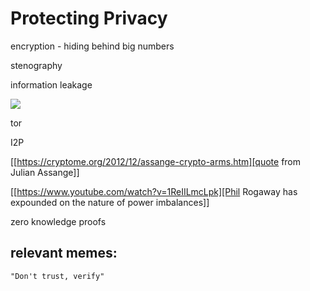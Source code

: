 # Protecting Privacy

encryption - hiding behind big numbers

stenography

information leakage

![](https://upload.wikimedia.org/wikipedia/en/f/f8/Internet_dog.jpg)

tor 

I2P

[[https://cryptome.org/2012/12/assange-crypto-arms.htm][quote from Julian Assange]]

 [[https://www.youtube.com/watch?v=1ReIILmcLpk][Phil Rogaway has expounded on the nature of power imbalances]]

zero knowledge proofs

## relevant memes: 
    "Don't trust, verify"




